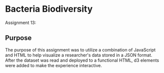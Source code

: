 # Bacteria Biodiversity
Assignment 13:

## Purpose

The purpose of this assignment was to utilize a combination of JavaScript and HTML to help visualize a researcher's data stored in a JSON format.
After the dataset was read and deployed to a functional HTML, d3 elements were added to make the experience interactive.
